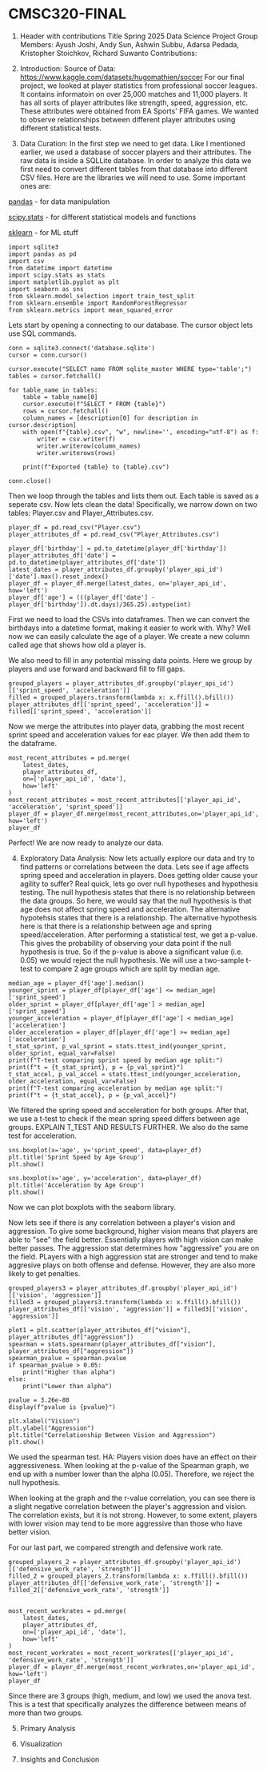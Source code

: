 # CMSC320-FINAL

1. Header with contributions
  Title
  Spring 2025 Data Science Project
  Group Members: Ayush Joshi, Andy Sun, Ashwin Subbu, Adarsa Pedada, Kristopher Stoichkov, Richard Suwanto
  Contributions:


2. Introduction:
  Source of Data: https://www.kaggle.com/datasets/hugomathien/soccer
  For our final project, we looked at player statistics from professional soccer leagues. It contains informatoin on over 25,000 matches and 11,000 players. It has all sorts of player attributes like strength, speed, aggression, etc. These attributes were obtained from EA Sports' FIFA games. 
We wanted to observe relationships between different player attributes using different statistical tests. 

3. Data Curation:
In the first step we need to get data. Like I mentioned earlier, we used a database of soccer players and their attributes. The raw data is inside a SQLLite database. In order to analyze this data we first need to convert different tables from that database into different CSV files. 
Here are the libraries we will need to use. 
Some important ones are: 

  [pandas](https://pandas.pydata.org/) - for data manipulation

  [scipy.stats](https://docs.scipy.org/doc/scipy/reference/stats.html) - for different statistical models and functions

  [sklearn](https://scikit-learn.org/stable/) - for ML stuff

```
import sqlite3
import pandas as pd
import csv
from datetime import datetime
import scipy.stats as stats
import matplotlib.pyplot as plt
import seaborn as sns
from sklearn.model_selection import train_test_split
from sklearn.ensemble import RandomForestRegressor
from sklearn.metrics import mean_squared_error
```
Lets start by opening a connecting to our database. The cursor object lets use SQL commands. 

```
conn = sqlite3.connect('database.sqlite')
cursor = conn.cursor()

cursor.execute("SELECT name FROM sqlite_master WHERE type='table';")
tables = cursor.fetchall()

for table_name in tables:
    table = table_name[0]
    cursor.execute(f"SELECT * FROM {table}")
    rows = cursor.fetchall()
    column_names = [description[0] for description in cursor.description]
    with open(f"{table}.csv", "w", newline='', encoding="utf-8") as f:
        writer = csv.writer(f)
        writer.writerow(column_names)
        writer.writerows(rows)

    print(f"Exported {table} to {table}.csv")

conn.close()
```
Then we loop through the tables and lists them out. Each table is saved as a seperate csv. 
Now lets clean the data! 
Specifically, we narrow down on two tables: Player.csv and Player_Attributes.csv.

```
player_df = pd.read_csv("Player.csv")
player_attributes_df = pd.read_csv("Player_Attributes.csv")

player_df['birthday'] = pd.to_datetime(player_df['birthday'])
player_attributes_df['date'] = pd.to_datetime(player_attributes_df['date'])
latest_dates = player_attributes_df.groupby('player_api_id')['date'].max().reset_index()
player_df = player_df.merge(latest_dates, on='player_api_id', how='left')
player_df['age'] = (((player_df['date'] - player_df['birthday']).dt.days)/365.25).astype(int)
```

First we need to load the CSVs into dataframes. Then we can convert the birthdays into a datetime format, making it easier to work with. 
Why? Well now we can easily calculate the age of a player. We create a new column called age that shows how old a player is. 

We also need to fill in any potential missing data points. Here we group by players and use forward and backward fill to fill gaps. 
```
grouped_players = player_attributes_df.groupby('player_api_id')[['sprint_speed', 'acceleration']]
filled = grouped_players.transform(lambda x: x.ffill().bfill())
player_attributes_df[['sprint_speed', 'acceleration']] = filled[['sprint_speed', 'acceleration']]
```

Now we merge the attributes into player data, grabbing the most recent sprint speed and acceleration values for eac player. We then add them to the dataframe. 
```
most_recent_attributes = pd.merge(
    latest_dates,
    player_attributes_df,
    on=['player_api_id', 'date'],
    how='left'
)
most_recent_attributes = most_recent_attributes[['player_api_id', 'acceleration', 'sprint_speed']]
player_df = player_df.merge(most_recent_attributes,on='player_api_id', how='left')
player_df
```

Perfect! We are now ready to analyze our data. 

4. Exploratory Data Analysis:
  Now lets actually explore our data and try to find patterns or correlations between the data. 
Lets see if age affects spring speed and acceleration in players. Does getting older cause your agility to suffer? 
Real quick, lets go over null hypotheses and hypothesis testing.
The null hypothesis states that there is no relationship between the data groups. So here, we would say that the null hypothesis is that age does not affect spring speed and acceleration.
The alternative hypotehsis states that there is a relationship. The alternative hypothesis here is that there is a relationship between age and spring speed/acceleration. 
After performing a statistical test, we get a p-value. This gives the probability of observing your data point if the null hypothesis is true. 
So if the p-value is above a significant value (i.e. 0.05) we would reject the null hypothesis. 
We will use a two-sample t-test to compare 2 age groups which are split by median age. 
```
median_age = player_df['age'].median()
younger_sprint = player_df[player_df['age'] <= median_age]['sprint_speed']
older_sprint = player_df[player_df['age'] > median_age]['sprint_speed']
younger_acceleration = player_df[player_df['age'] < median_age]['acceleration']
older_acceleration = player_df[player_df['age'] >= median_age]['acceleration']
t_stat_sprint, p_val_sprint = stats.ttest_ind(younger_sprint, older_sprint, equal_var=False)
print(f"T-test comparing sprint speed by median age split:")
print(f"t = {t_stat_sprint}, p = {p_val_sprint}")
t_stat_accel, p_val_accel = stats.ttest_ind(younger_acceleration, older_acceleration, equal_var=False)
print(f"T-test comparing acceleration by median age split:")
print(f"t = {t_stat_accel}, p = {p_val_accel}")
```
We filtered the spring speed and acceleration for both groups. 
After that, we use a t-test to check if the mean spring speed differs between age groups. EXPLAIN T_TEST AND RESULTS FURTHER.
We also do the same test for acceleration. 

```
sns.boxplot(x='age', y='sprint_speed', data=player_df)
plt.title('Sprint Speed by Age Group')
plt.show()

sns.boxplot(x='age', y='acceleration', data=player_df)
plt.title('Acceleration by Age Group')
plt.show()
```
Now we can plot boxplots with the seaborn library. 

Now lets see if there is any correlation between a player's vision and aggression. To give some background, higher vision means that players are able to "see" the field better. Essentially players with high vision can make better passes. 
The aggression stat determines how "aggressive" you are on the field. PLayers with a high aggression stat are stronger and tend to make aggresive plays on both offense and defense. However, they are also more likely to get penalties. 

```
grouped_players3 = player_attributes_df.groupby('player_api_id')[['vision', 'aggression']]
filled3 = grouped_players3.transform(lambda x: x.ffill().bfill())
player_attributes_df[['vision', 'aggression']] = filled3[['vision', 'aggression']]

plot1 = plt.scatter(player_attributes_df["vision"], player_attributes_df["aggression"])
spearman = stats.spearmanr(player_attributes_df["vision"], player_attributes_df["aggression"])
spearman_pvalue = spearman.pvalue
if spearman_pvalue > 0.05:
    print("Higher than alpha")
else:
    print("Lower than alpha")

pvalue = 3.26e-80
display(f"pvalue is {pvalue}")

plt.xlabel("Vision")
plt.ylabel("Aggression")
plt.title("Correlationship Between Vision and Aggression")
plt.show()
```
We used the spearman test.
HA: Players vision does have an effect on their aggressiveness.
When looking at the p-value of the Spearman graph, we end up with a number lower than the alpha (0.05). Therefore, we reject the null hypothesis.

When looking at the graph and the r-value correlation, you can see there is a slight negative correlation between the player's aggression and vision. The correlation exists, but it is not strong. However, to some extent, players with lower vision may tend to be more aggressive than those who have better vision.


For our last part, we compared strength and defensive work rate. 
```
grouped_players_2 = player_attributes_df.groupby('player_api_id')[['defensive_work_rate', 'strength']]
filled_2 = grouped_players_2.transform(lambda x: x.ffill().bfill())
player_attributes_df[['defensive_work_rate', 'strength']] = filled_2[['defensive_work_rate', 'strength']]


most_recent_workrates = pd.merge(
    latest_dates,
    player_attributes_df,
    on=['player_api_id', 'date'],
    how='left'
)
most_recent_workrates = most_recent_workrates[['player_api_id', 'defensive_work_rate', 'strength']]
player_df = player_df.merge(most_recent_workrates,on='player_api_id', how='left')
player_df
```
Since there are 3 groups (high, medium, and low) we used the anova test. This is a test that specifically analyzes the difference between means of more than two groups. 

5. Primary Analysis

6. Visualization

7. Insights and Conclusion 
